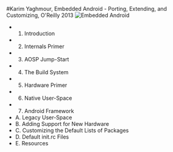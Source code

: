 #Karim Yaghmour, Embedded Android - Porting, Extending, and Customizing, O'Reilly 2013
![Embedded Android](http://akamaicovers.oreilly.com/images/0636920021094/lrg.jpg)
- 1. Introduction
- 2. Internals Primer
- 3. AOSP Jump-Start
- 4. The Build System
- 5. Hardware Primer
- 6. Native User-Space
- 7. Android Framework
- A. Legacy User-Space
- B. Adding Support for New Hardware
- C. Customizing the Default Lists of Packages
- D. Default init.rc Files
- E. Resources
